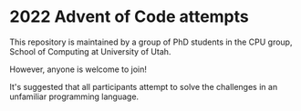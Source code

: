 # 2022 Advent of Code attempts

This repository is maintained by a group of PhD students in the CPU group, School of Computing at University of Utah.

However, anyone is welcome to join!

It's suggested that all participants attempt to solve the challenges in an unfamiliar programming language.
